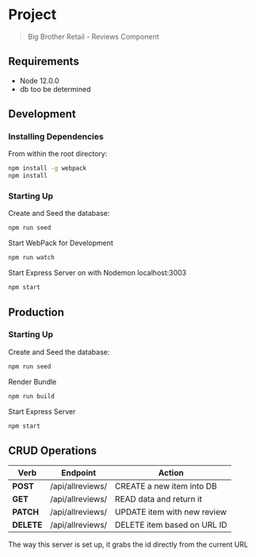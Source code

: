 # Project
> Big Brother Retail - Reviews Component

## Requirements
- Node 12.0.0
- db too be determined

## Development
### Installing Dependencies
From within the root directory:
```sh
npm install -g webpack
npm install
```
### Starting Up
Create and Seed the database:
```sh
npm run seed
```
Start WebPack for Development
```sh
npm run watch
```
Start Express Server on with Nodemon localhost:3003
```sh
npm start
```

## Production
### Starting Up
Create and Seed the database:
```sh
npm run seed
```
Render Bundle
```sh
npm run build
```
Start Express Server
```sh
npm start
```

## CRUD Operations

|    Verb   |           Endpoint          |            Action            |
|-----------| --------------------------- | ---------------------------- |
| **POST**  |       /api/allreviews/      |  CREATE a new item into DB   |
| **GET**   |       /api/allreviews/      |  READ data and return it     |
| **PATCH** |       /api/allreviews/      |  UPDATE item with new review |
| **DELETE**|       /api/allreviews/      |  DELETE item based on URL ID |

The way this server is set up, it grabs the id directly from the current URL
